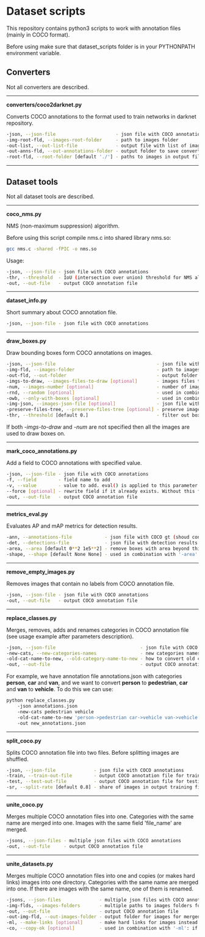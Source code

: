 # Dataset scripts
This repository contains python3 scripts to work with annotation files (mainly in COCO format).

Before using make sure that dataset_scripts folder is in your PYTHONPATH environment variable.

## Converters

Not all converters are described.
___

**converters/coco2darknet.py**

Converts COCO annotations to the format used to train networks in darknet repository.
```bash
-json, --json-file                      - json file with COCO annotations
-img-root-fld, --images-root-folder     - path to images folder
-out-list, --out-list-file              - output file with list of images files
-out-anns-fld, --out-annotations-folder - output folder to save converted annotations to
-root-fld, --root-folder [default './'] - paths to images in output file '-out-list' are set relative to the directory specified in this parameter
```
___

## Dataset tools

Not all dataset tools are described.
___

**coco_nms.py**

NMS (non-maximum suppression) algorithm.

Before using this script compile nms.c into shared library nms.so:
```bash
gcc nms.c -shared -fPIC -o nms.so
```

Usage:
```bash
-json, --json-file - json file with COCO annotations
-thr, --threshold  - IoU (intersection over union) threshold for NMS algorithm
-out, --out-file   - output COCO annotation file
```
___

**dataset_info.py**

Short summary about COCO annotation file.
```bash
-json, --json-file - json file with COCO annotations
```
___

**draw_boxes.py**

Draw bounding boxes form COCO annotations on images.
```bash
-json, --json-file                                     - json file with COCO annotations (this file may contain only boxes without images paths and categories; in that case json file with images paths and categories should be specified in parameter '-img-json' (see below))
-img-fld, --images-folder                              - path to images folder
-out-fld, --out-folder                                 - output folder to save images with drawn boxes to
-imgs-to-draw, --images-files-to-draw [optional]       - images files to draw boxes on (relative to the current directory)
-num, --images-number [optional]                       - number of images to draw boxes on (has on effect if '-imgs-to-draw' is specified)
-rnd, --random [optional]                              - used in combination with '-num': select random images to draw on, otherwise first images are selected
-owb, --only-with-boxes [optional]                     - used in combination with '-num': do not select images that have no boxes
-img-json, --images-json-file [optional]               - json file with images paths and categories if '-json' does not contains that information
-preserve-files-tree, --preserve-files-tree [optional] - preserve images files tree when saving images with drawn boxes, otherwise all images are saved in output directory '-out-fld' and if there are images with the same name, one of them is renamed
-thr, --threshold [default 0.]                         - filter out boxes with score less than '-thr' (has no effect if annotations do not contain 'score' field)
```
If both *-imgs-to-draw* and *-num* are not specified then all the images are used to draw boxes on.
___

**mark_coco_annotations.py**

Add a field to COCO annotations with specified value.
```bash
-json, --json-file - json file with COCO annotations
-f, --field        - field name to add
-v, --value        - value to add. eval() is applied to this parameter
--force [optional] - rewrite field if it already exists. Without this flag the script will raise runtime error if it encounters already existing field
-out, --out-file   - output COCO annotation file
```
___

**metrics_eval.py**

Evaluates AP and mAP metrics for detection results.
```bash
-ann, --annotations-file            - json file with COCO gt (shoud contain images paths and categories)
-det, --detections-file             - json file with detection results in COCO format (should contain only detection results without images paths and categories)
-area, --area [default 0**2 1e5**2] - remove boxes with area beyond this range
-shape, --shape [default None None] - used in combination with '-area': before computing box area, image containing that box is scaled keeping aspect ratio so that this image is fitted into the (width, height) box specified in this parameter. The box on the image is scaled with the image and after that box area is computed
```
___

**remove_empty_images.py**

Removes images that contain no labels from COCO annotation file.
```bash
-json, --json-file - json file with COCO annotations
-out, --out-file   - output COCO annotation file
```
___

**replace_classes.py**

Merges, removes, adds and renames categories in COCO annotation file (see usage example after parameters description).
```bash
-json, --json-file                               - json file with COCO annotations
-new-cats, --new-categories-names                - new categories names
-old-cat-name-to-new, --old-category-name-to-new - how to convert old category names to new ones. See example below. If special name convert_all_categories (or conv_all_cats) is specified, then '-new-cats' should contain only one category and all old categories are converted into that new one.
-out, --out-file                                 - output COCO annotation file
```
For example, we have annotation file annotations.json with categories **person**, **car** and **van**, and we want to convert **person** to **pedestrian**, **car** and **van** to **vehicle**. To do this we can use:
```bash
python replace_classes.py
    -json annotations.json
    -new-cats pedestrian vehicle
    -old-cat-name-to-new 'person->pedestrian car->vehicle van->vehicle'
    -out new_annotations.json
```
___

**split_coco.py**

Splits COCO annotation file into two files. Before splitting images are shuffled.
```bash
-json, --json-file              - json file with COCO annotations
-train, --train-out-file        - output COCO annotation file for training
-test, --test-out-file          - output COCO annotation file for testing
-sr, --split-rate [default 0.8] - share of images in output training file
```
___

**unite_coco.py**

Merges multiple COCO annotation files into one. Categories with the same name are merged into one. Images with the same field 'file_name' are merged.
```bash
-jsons, --json-files - multiple json files with COCO annotations
-out, --out-file     - output COCO annotation file
```
___

**unite_datasets.py**

Merges multiple COCO annotation files into one and copies (or makes hard links) images into one directory. Categories with the same name are merged into one. If there are images with the same name, one of them is renamed.
```bash
-jsons, --json-files              - multiple json files with COCO annotations
-img-flds, --images-folders       - multiple paths to images folders for each file in '-jsons' parameter
-out, --out-file                  - output COCO annotation file
-out-img-fld, --out-images-folder - output folder for images for merged dataset
-ml, --make-links [optional]      - make hard links for images instead of copying them
-co, --copy-ok [optional]         - used in combination with '-ml': if could not make hard link for the image, then do not raise runtime error and simply copy that image
```
